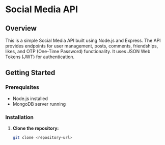 # Social Media API

## Overview

This is a simple Social Media API built using Node.js and Express. The API provides endpoints for user management, posts, comments, friendships, likes, and OTP (One-Time Password) functionality. It uses JSON Web Tokens (JWT) for authentication.

## Getting Started

### Prerequisites

- Node.js installed
- MongoDB server running

### Installation

1. **Clone the repository:**

   ```bash
   git clone <repository-url>

